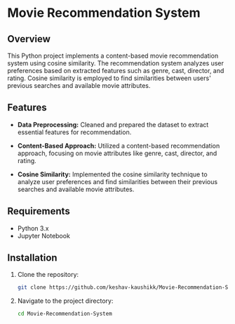 # Movie Recommendation System

## Overview

This Python project implements a content-based movie recommendation system using cosine similarity. The recommendation system analyzes user preferences based on extracted features such as genre, cast, director, and rating. Cosine similarity is employed to find similarities between users' previous searches and available movie attributes.

## Features

- **Data Preprocessing:** Cleaned and prepared the dataset to extract essential features for recommendation.

- **Content-Based Approach:** Utilized a content-based recommendation approach, focusing on movie attributes like genre, cast, director, and rating.

- **Cosine Similarity:** Implemented the cosine similarity technique to analyze user preferences and find similarities between their previous searches and available movie attributes.

## Requirements

- Python 3.x
- Jupyter Notebook

## Installation

1. Clone the repository:

   ```bash
   git clone https://github.com/keshav-kaushikk/Movie-Recommendation-System.git

2. Navigate to the project directory:
   ```bash
   cd Movie-Recommendation-System


